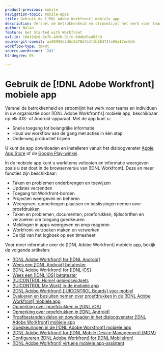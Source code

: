 ```yaml
---
product-previous: mobile
navigation-topic: mobile-apps
title: Gebruik de [!DNL Adobe Workfront] mobiele app
description: Versnel de betrokkenheid en stroomlijnt het werk voor teams en individuen in uw organisatie door [!DNL Adobe Workfront's] mobiele app, beschikbaar op elk iOS- of Android-apparaat.
author: Nolan
feature: Get Started with Workfront
exl-id: 10419dc8-8e7b-40fb-91fe-0ddbd0a493c9
source-git-commit: aa00992e3d5c8d78dfb3f1b88471fe95a17ec0db
workflow-type: tm+mt
source-wordcount: '241'
ht-degree: 0%

---
```


# Gebruik de [!DNL Adobe Workfront] mobiele app

Versnel de betrokkenheid en stroomlijnt het werk voor teams en individuen in uw organisatie door [!DNL Adobe Workfront's] mobiele app, beschikbaar op elk iOS- of Android-apparaat. Met de app kunt u:

* Snelle toegang tot belangrijke informatie
* Houd uw workflow aan de gang met acties in één stap
* Onderweg productief blijven

U kunt de app downloaden en installeren vanuit het dialoogvenster [Apple App Store](https://www.apple.com/app-store/) of de [Google Play-winkel](https://play.google.com/store/apps;).

In de mobiele app kunt u werkitems voltooien en informatie weergeven zoals u dat doet in de browserversie van [!DNL Workfront]. Deze en meer functies zijn beschikbaar:

* Taken en problemen onderbrengen en toewijzen
* Updates verzenden
* Toegang tot Workfront-borden
* Projecten weergeven en beheren
* Weergeven, opmerkingen plaatsen en beslissingen nemen over proefdrukken
* Taken en problemen, documenten, proefdrukken, tijdschriften en verzoeken om toegang goedkeuren
* Meldingen in apps weergeven en erop reageren
* Workfront-verzoeken maken en verwerken
* De tijd van het logboek op een timesheet

<!--
>[!NOTE]
>
>The [!DNL Adobe Workfront] mobile app is replacing the [!DNL Workfront Proof] app, which is no longer supported and will be removed entirely with the 23.4 release in October. [!DNL Workfront] customers should now use the [!DNL Adobe Workfront] mobile app for conducting their proof reviews and approvals.
-->

Voor meer informatie over de [!DNL Adobe Workfront] mobiele app, bekijk de volgende artikelen:

* [[!DNL Adobe Workfront] for [!DNL Android]](../../../workfront-basics/mobile-apps/using-the-workfront-mobile-app/workfront-for-android.md)
* [Wees een [!DNL Android] bètatester](../../../workfront-basics/mobile-apps/using-the-workfront-mobile-app/android-beta-tester.md)
* [[!DNL Adobe Workfront] for [!DNL iOS]](../../../workfront-basics/mobile-apps/using-the-workfront-mobile-app/workfront-for-ios.md)
* [Wees een [!DNL iOS] bètatester](../../../workfront-basics/mobile-apps/using-the-workfront-mobile-app/ios-beta-tester.md)
* [[!UICONTROL Home] gebiedswidgets](../../../workfront-basics/mobile-apps/using-the-workfront-mobile-app/home-area-widgets-mobile.md)
* [[!UICONTROL My Work] in de mobiele app](../../../workfront-basics/mobile-apps/using-the-workfront-mobile-app/my-work-section-mobile.md)
* [[!DNL Adobe Workfront] [!UICONTROL Boards] voor mobiel](/help/quicksilver/workfront-basics/mobile-apps/using-the-workfront-mobile-app/mobile-boards.md)
* [Evalueren en besluiten nemen over proefdrukken in de [!DNL Adobe Workfront] mobiele app](../../../workfront-basics/mobile-apps/using-the-workfront-mobile-app/work-with-proofs-in-mobile-app.md)
* [Opmerking over proefdrukken in [!DNL iOS]](../../../workfront-basics/mobile-apps/using-the-workfront-mobile-app/comment-on-proofs-ios.md)
* [Opmerking over proefdrukken in [!DNL Android]](../../../workfront-basics/mobile-apps/using-the-workfront-mobile-app/comment-on-proofs-android.md)
* [Proefbestanden delen en downloaden in het dialoogvenster [!DNL Adobe Workfront] mobiele app](../../../workfront-basics/mobile-apps/using-the-workfront-mobile-app/share-proofs-mobile.md)
* [Goedkeuringen in de [!DNL Adobe Workfront] mobiele app](../../../workfront-basics/mobile-apps/using-the-workfront-mobile-app/approvals-in-mobile-app.md)
* [[!DNL Adobe Workfront] for [!DNL Mobile Device Management] (MDM)](../../../workfront-basics/mobile-apps/using-the-workfront-mobile-app/wf-mdm.md)
* [Configureren [!DNL Adobe Workfront] for [!DNL MobileIron]](../../../workfront-basics/mobile-apps/using-the-workfront-mobile-app/wf-mobileiron-configs.md)
* [[!DNL Adobe Workfront] virtuele mobiele app-assistent](../../../workfront-basics/mobile-apps/using-the-workfront-mobile-app/wf-mobile-virtual-assistant.md)

